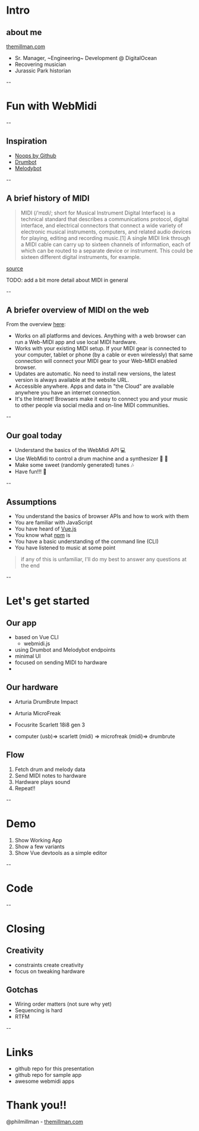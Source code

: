 # Intro

## about me

[themillman.com](https://themillman.com)

- Sr. Manager, ~Engineering~ Development @ DigitalOcean
- Recovering musician
- Jurassic Park historian

--

# Fun with WebMidi

--

## Inspiration

- [Noops by Github](https://noopschallenge.com/)
- [Drumbot](https://noopschallenge.com/challenges/drumbot)
- [Melodybot](https://noopschallenge.com/challenges/melodybot)

--

## A brief history of MIDI

> MIDI (/ˈmɪdi/; short for Musical Instrument Digital Interface) is a technical standard that describes a communications protocol, digital interface, and electrical connectors that connect a wide variety of electronic musical instruments, computers, and related audio devices for playing, editing and recording music.[1] A single MIDI link through a MIDI cable can carry up to sixteen channels of information, each of which can be routed to a separate device or instrument. This could be sixteen different digital instruments, for example.

[source](https://en.wikipedia.org/wiki/MIDI)

TODO: add a bit more detail about MIDI in general

--

## A briefer overview of MIDI on the web

From the overview [here](https://www.midi.org/17-the-mma/99-web-midi):

- Works on all platforms and devices. Anything with a web browser can run a Web-MIDI app and use local MIDI hardware.
- Works with your existing MIDI setup. If your MIDI gear is connected to your computer, tablet or phone (by a cable or even wirelessly) that same connection will connect your MIDI gear to your Web-MIDI enabled browser.
- Updates are automatic. No need to install new versions, the latest version is always available at the website URL.
- Accessible anywhere. Apps and data in "the Cloud" are available anywhere you have an internet connection.
- It's the Internet! Browsers make it easy to connect you and your music to other people via social media and on-line MIDI communities.

--

## Our goal today

- Understand the basics of the WebMidi API 💻
- Use WebMidi to control a drum machine and a synthesizer 🥁 🎹
- Make some sweet (randomly generated) tunes 🎶
- Have fun!!! 🎉

--

## Assumptions

- You understand the basics of browser APIs and how to work with them
- You are familiar with JavaScript
- You have heard of [Vue.js](https://vuejs.org/)
- You know what [npm](https://npm.org) is
- You have a basic understanding of the command line (CLI)
- You have listened to music at some point

> if any of this is unfamiliar, I'll do my best to answer any questions at the end

--

# Let's get started

## Our app

- based on Vue CLI
  - webmidi.js
- using Drumbot and Melodybot endpoints
- minimal UI
- focused on sending MIDI to hardware
-

## Our hardware

- Arturia DrumBrute Impact
- Arturia MicroFreak
- Focusrite Scarlett 18i8 gen 3

- computer (usb)=> scarlett (midi) => microfreak (midi)=> drumbrute

## Flow

1. Fetch drum and melody data
2. Send MIDI notes to hardware
3. Hardware plays sound
4. Repeat!!

--

# Demo

1. Show Working App
2. Show a few variants
3. Show Vue devtools as a simple editor

--

# Code

--

# Closing

## Creativity

- constraints create creativity
- focus on tweaking hardware

## Gotchas

- Wiring order matters (not sure why yet)
- Sequencing is hard
- RTFM

--

# Links

- github repo for this presentation
- github repo for sample app
- awesome webmidi apps

# Thank you!!

@philmillman - [themillman.com](https://themillman.com)
